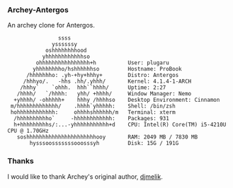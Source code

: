 ### Archey-Antergos
An archey clone for Antergos.


```
                ssss
              yssssssy
            oshhhhhhhhood
           yhhhhhhhhhhhhso
         ohhhhhhhhhhhhhhhh+h          User: plugaru
        yhhhhhhhho/hshhhhhhso         Hostname: ProBook
      /hhhhhhho: .yh-+hy+hhhy+        Distro: Antergos
     /hhhyo/.   -hhs .hh/.yhhh/       Kernel: 4.1.4-1-ARCH
    /hhhy`    `ohhh.  hhh``hhhh/      Uptime: 2:27
   /hhhh/   `/hhhh:   yhh/ +hhhh/     Window Manager: Nemo
  +yhhhh/ -ohhhhh+    hhhy /hhhhso    Desktop Environment: Cinnamon
 m/hhhhhhhhhhhhh/    .hhhh`yhhhhh:    Shell: /bin/zsh
 hohhhhhhhhhhhh:     ohhhhshhhhhh/m   Terminal: xterm
  /hhhhhhhhhho`     -hhhhhhhhhhhh:    Packages: 931
  h+hhhhhhhhhs/:...-yhhhhhhhhhhh+d    CPU: Intel(R) Core(TM) i5-4210U CPU @ 1.70GHz
   soshhhhhhhhhhhhhhhhhhhhhhooy       RAM: 2049 MB / 7830 MB
       hysssoosssssssooosssyh         Disk: 15G / 191G
```
### Thanks
I would like to thank Archey's original author, [djmelik](https://github.com/djmelik/archey).

